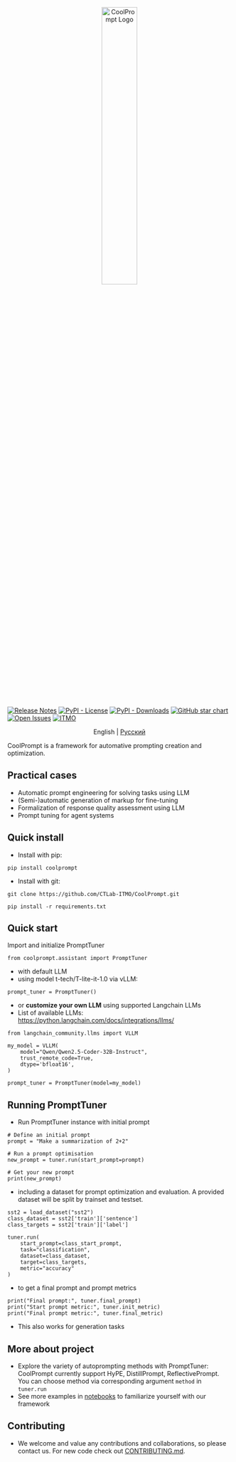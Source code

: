 <p align="center">
    <picture>
    <source media="(prefers-color-scheme: light)" srcset="docs/images/logo_light.png">
    <source media="(prefers-color-scheme: dark)" srcset="docs/images/logo_dark.png">
    <img alt="CoolPrompt Logo" width="40%" height="40%">
    </picture>
</p>

[![Release Notes](https://img.shields.io/github/release/CTLab-ITMO/CoolPrompt?style=flat-square)](https://github.com/CTLab-ITMO/CoolPrompt/releases)
[![PyPI - License](https://img.shields.io/github/license/CTLab-ITMO/CoolPrompt?style=BadgeStyleOptions.DEFAULT&logo=opensourceinitiative&logoColor=white&color=blue)](https://opensource.org/license/apache-2-0)
[![PyPI - Downloads](https://img.shields.io/pypi/dm/coolprompt?style=flat-square)](https://pypistats.org/packages/coolprompt)
[![GitHub star chart](https://img.shields.io/github/stars/CTLab-ITMO/CoolPrompt?style=flat-square)](https://star-history.com/#CTLab-ITMO/CoolPrompt)
[![Open Issues](https://img.shields.io/github/issues-raw/CTLab-ITMO/CoolPrompt?style=flat-square)](https://github.com/CTLab-ITMO/CoolPrompt/issues)
[![ITMO](https://raw.githubusercontent.com/aimclub/open-source-ops/43bb283758b43d75ec1df0a6bb4ae3eb20066323/badges/ITMO_badge.svg)](https://itmo.ru/)


<p align="center">
    English |
    <a href="https://github.com/CTLab-ITMO/CoolPrompt/blob/master/README.ru.md">Русский</a>
</p>

CoolPrompt is a framework for automative prompting creation and optimization.

## Practical cases

- Automatic prompt engineering for solving tasks using LLM
- (Semi-)automatic generation of markup for fine-tuning
- Formalization of response quality assessment using LLM
- Prompt tuning for agent systems

## Quick install
- Install with pip:
```
pip install coolprompt
```

- Install with git:
```
git clone https://github.com/CTLab-ITMO/CoolPrompt.git

pip install -r requirements.txt
```

## Quick start
Import and initialize PromptTuner
```
from coolprompt.assistant import PromptTuner
```

- with default LLM 
- using model t-tech/T-lite-it-1.0 via vLLM:
```
prompt_tuner = PromptTuner()
```

- or __customize your own LLM__ using supported Langchain LLMs
- List of available LLMs: https://python.langchain.com/docs/integrations/llms/
```
from langchain_community.llms import VLLM

my_model = VLLM(
    model="Qwen/Qwen2.5-Coder-32B-Instruct",
    trust_remote_code=True,
    dtype='bfloat16',
)

prompt_tuner = PromptTuner(model=my_model)
```

## Running PromptTuner
- Run PromptTuner instance with initial prompt
```
# Define an initial prompt
prompt = "Make a summarization of 2+2"

# Run a prompt optimisation
new_prompt = tuner.run(start_prompt=prompt)

# Get your new prompt
print(new_prompt)
```

- including a dataset for prompt optimization and evaluation. 
A provided dataset will be split by trainset and testset.
```
sst2 = load_dataset("sst2")
class_dataset = sst2['train']['sentence']
class_targets = sst2['train']['label']

tuner.run(
    start_prompt=class_start_prompt,
    task="classification",
    dataset=class_dataset,
    target=class_targets,
    metric="accuracy"
)
```

- to get a final prompt and prompt metrics
```
print("Final prompt:", tuner.final_prompt)
print("Start prompt metric:", tuner.init_metric)
print("Final prompt metric:", tuner.final_metric)
```
- This also works for generation tasks

## More about project
- Explore the variety of autoprompting methods with PromptTuner: CoolPrompt currently support HyPE, DistillPrompt, ReflectivePrompt. You can choose method via corresponding argument `method` in `tuner.run`
- See more examples in <a href="https://github.com/CTLab-ITMO/CoolPrompt/blob/master/notebooks/examples">notebooks</a> to familiarize yourself with our framework

## Contributing
- We welcome and value any contributions and collaborations, so please contact us. For new code check out <a href="https://github.com/CTLab-ITMO/CoolPrompt/blob/master/docs/CONTRIBUTING.md">CONTRIBUTING.md</a>.
